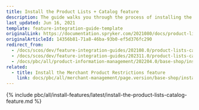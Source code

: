 ```yaml
---
title: Install the Product Lists + Catalog feature
description: The guide walks you through the process of installing the Product Lists as a catalog feature in the project.
last_updated: Jun 16, 2021
template: feature-integration-guide-template
originalLink: https://documentation.spryker.com/2021080/docs/product-lists-catalog-feature-integration
originalArticleId: 14356b81-71a8-46ba-93b0-ef5d376fc290
redirect_from:
  - /docs/scos/dev/feature-integration-guides/202108.0/product-lists-catalog-feature-integration.html
  - /docs/scos/dev/feature-integration-guides/202311.0/product-lists-catalog-feature-integration.html
  - /docs/pbc/all/product-information-management/202204.0/base-shop/install-and-upgrade/install-features/install-the-product-lists-catalog-feature.html
related:
  - title: Install the Merchant Product Restrictions feature
    link: docs/pbc/all/merchant-management/page.version/base-shop/install-and-upgrade/install-the-merchant-product-restrictions-feature.html
---
```


{% include pbc/all/install-features/latest/install-the-product-lists-catalog-feature.md %} <!-- To edit, see /_includes/pbc/all/install-features/202311.0/install-the-product-lists-catalog-feature.md -->
